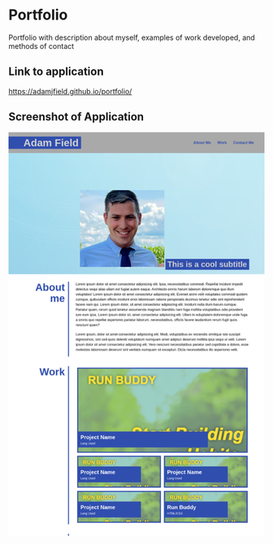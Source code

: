# Portfolio
Portfolio with description about myself, examples of work developed, and methods of contact

## Link to application
https://adamjfield.github.io/portfolio/

## Screenshot of Application
![screenshot](./assets/Images/portfolio-screenshot.jpeg)